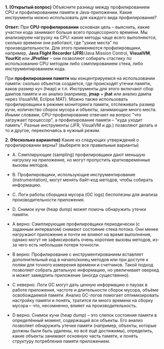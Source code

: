 

**1. (Открытый вопрос)** Объясните разницу между профилированием CPU и профилированием памяти в Java-приложении. Какие инструменты можно использовать для каждого вида профилирования?

**Ответ:** При **CPU-профилировании** основная цель – выяснить, какие участки кода занимают больше всего процессорного времени. Мы анализируем нагрузку на CPU: какие методы чаще всего выполняются, сколько времени они работают, где "узкие места" по производительности. Для этого применяются профилировщики, например, **Java Flight Recorder (JFR)**/Java Mission Control, **VisualVM**, **YourKit** или **JProfiler** – они позволяют собирать стастику по использованию CPU методом либо сэмплированием стека, либо инструментированием кода.

При **профилировании памяти** мы концентрируемся на использовании памяти: сколько объектов создается, где происходят утечки памяти, каков размер куч (heap) и т.п. Инструменты для этого включают сбор дампов памяти и их анализ (например, **jmap** + **jhat** или анализ дампа через VisualVM, Eclipse MAT). Можно также использовать профилировщики в режиме мониторинга памяти, отслеживать размер кучи, количество сборок мусора и объекты, занимающие много места. Иными словами, CPU-профилирование отвечает на вопрос "что загружает процессор", а профилирование памяти – "куда уходит память". Разные инструменты (JFR, VisualVM и др.) позволяют делать и то и другое, переключаясь в нужный режим.

**2. (Несколько вариантов)** Какие из следующих утверждений о профилировании верны? (выберите все правильные варианты)

- A. Сэмплирующие (sampling) профилировщики дают меньшую нагрузку на приложение, но могут пропустить кратковременные вызовы методов.
- B. Профилировщики, использующие инструментирование (instrumentation), могут менять байт-код методов, чтобы собирать информацию.
- C. Логи работы сборщика мусора (GC logs) бесполезны для анализа производительности приложения.
- D. Снимок кучи (heap dump) может помочь обнаружить утечки памяти.

- A верно: Сэмплирующие профилировщики периодически (с заданным интервалом) снимают состояние стека потока. Они менее нагружают приложение и почти не влияют на время выполнения, однако могут не зафиксировать очень короткие вызовы методов, из-за чего есть небольшая потеря точности.
- B верно: Профилирование с инструментированием вставляет дополнительный код в начало/конец методов или при доступе к полям для точного измерения времени и счетчиков. Такой подход позволяет собрать детальную информацию, но увеличивает оверхед и может замедлить приложение (иногда существенно).
- C неверно: Логи GC могут дать ценную информацию о паузах в работе приложения, частоте и длительности сборок мусора, объёме освобождаемой памяти. Анализ GC-логов помогает оптимизировать настройку памяти и понять, тратится ли много времени на сборку мусора – что, несомненно, влияет на производительность.
- D верно: Снимок кучи (heap dump) – это слепок состояния памяти в определённый момент, содержащий все объекты. Его анализ позволяет обнаружить утечки памяти (например, объекты, которые должны были быть удалены, но всё ещё достижимы), определить, какие объекты занимают основную часть памяти, и понять структуру потребления памяти приложением.
